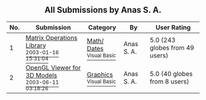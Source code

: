 ﻿<div align="center">

## All Submissions by Anas S\. A\.

</div>

No.  | Submission | Category | By   | User Rating
---- | ---------- | -------- | ---- | -----------
1 | [Matrix Operations Library<br /><sup>2003-01-16 15:31:04</sup>](https://github.com/Planet-Source-Code/anas-s-a-matrix-operations-library__1-42477) | [Math/ Dates<br /><sup>Visual Basic</sup>](../ByCategory/math-dates__1-37.md) | Anas S\. A\. | 5.0 (243 globes from 49 users)
2 | [OpenGL Viewer for 3D Models<br /><sup>2003-06-11 03:18:26</sup>](https://github.com/Planet-Source-Code/anas-s-a-opengl-viewer-for-3d-models__1-46102) | [Graphics<br /><sup>Visual Basic</sup>](../ByCategory/graphics__1-46.md) | Anas S\. A\. | 5.0 (40 globes from 8 users)
